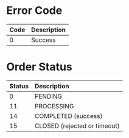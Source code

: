 # Error Code

| Code | Description |
| :---- | :---- |
| 0 | Success |

# Order Status

| Status | Description |
| :---- | :---- |
| 0 | PENDING  |
| 11 | PROCESSING |
| 14 | COMPLETED (success) |
| 15 | CLOSED (rejected or timeout) |


